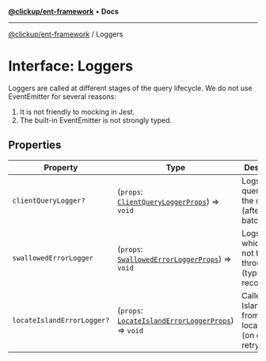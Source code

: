 [**@clickup/ent-framework**](../README.md) • **Docs**

***

[@clickup/ent-framework](../globals.md) / Loggers

# Interface: Loggers

Loggers are called at different stages of the query lifecycle. We do not use
EventEmitter for several reasons:
1. It is not friendly to mocking in Jest.
2. The built-in EventEmitter is not strongly typed.

## Properties

| Property | Type | Description |
| ------ | ------ | ------ |
| `clientQueryLogger?` | (`props`: [`ClientQueryLoggerProps`](ClientQueryLoggerProps.md)) => `void` | Logs actual queries to the database (after batching). |
| `swallowedErrorLogger` | (`props`: [`SwallowedErrorLoggerProps`](SwallowedErrorLoggerProps.md)) => `void` | Logs errors which did not throw through (typically recoverable). |
| `locateIslandErrorLogger?` | (`props`: [`LocateIslandErrorLoggerProps`](LocateIslandErrorLoggerProps.md)) => `void` | Called when Island-from-Shard location fails (on every retry). |
